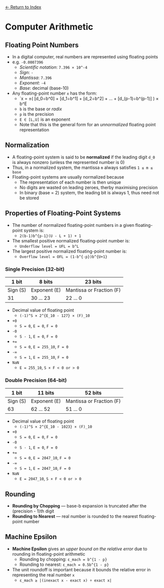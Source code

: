 [← Return to Index](https://github.com/cjmlgrto/fit3139-notes/)

# Computer Arithmetic

## Floating Point Numbers

* In a digital computer, real numbers are represented using floating points
* e.g. `-0.0007396`
	* _Scientific notation_: `7.396 × 10^-4`
	* _Sign_: `-`
	* _Mantissa_: `7.396`
	* _Exponent_: `-4`
	* _Base_: decimal (base-10)
* Any floating-point number `x` has the form:
	* `x = ±( [d_0÷b^0] + [d_1÷b^1] + [d_2÷b^2] + ... + [d_(p-1)÷b^(p-1)] ) × b^E
	* `b` is the base or _radix_
	* `p` is the precision
	* `E ∈ [L,U]` is an exponent
	* Note that this is the general form for an _unnormalized_ floating point representation

## Normalization

* A floating-point system is said to be **normalized** if the leading digit `d_0` is always nonzero (unless the represented number is 0)
* Thus, in a normalized system, the mantissa `m` always satisfies `1 ≤ m ≤ base`
* Floating-point systems are usually normalized because
	* The representation of each number is then unique
	* No digits are wasted on leading zeroes, therby maximising precision
	* In binary (base = 2) system, the leading bit is always 1, thus need not be stored

## Properties of Floating-Point Systems

* The number of normalized floating-point numbers in a given floating-point system is:
	* `2(b-1)b^{p-1}(U - L + 1) + 1`
* The smallest positive normalized floating-point number is:
	* `Underflow level = UFL = b^L`
* The largest positive normalized floating-point number is:
	* `Overflow level = OFL = (1-b^{-p})b^{U+1}`

### Single Precision (32-bit)

| 1 bit | 8 bits | 23 bits |
| --- | --- | --- |
| Sign (S) | Exponent (E) | Mantissa or Fraction (F) |
| 31 | 30 ... 23 | 22 ... 0 |

* Decimal value of floating point
	* `(-1)^S × 2^{E_10 - 127} × (F)_10`
* `+0`
	* `S = 0`, `E = 0`, `F = 0`
* `-0`
	* `S - 1`, `E = 0`, `F = 0`
* `+∞`
	* `S = 0`, `E = 255_10`, `F = 0`
* `-∞`
	* `S = 1`, `E = 255_10`, `F = 0`
* `NaN`
	* `E = 255_10`, `S × F < 0 or > 0`

### Double Precision (64-bit)

| 1 bit | 11 bits | 52 bits |
| --- | --- | --- |
| Sign (S) | Exponent (E) | Mantissa or Fraction (F) |
| 63 | 62 ... 52 | 51 ... 0 |

* Decimal value of floating point
	* `(-1)^S × 2^{E_10 - 1023} × (F)_10`
* `+0`
	* `S = 0`, `E = 0`, `F = 0`
* `-0`
	* `S - 1`, `E = 0`, `F = 0`
* `+∞`
	* `S = 0`, `E = 2047_10`, `F = 0`
* `-∞`
	* `S = 1`, `E = 2047_10`, `F = 0`
* `NaN`
	* `E = 2047_10`, `S × F < 0 or > 0`

## Rounding

* **Rounding by Chopping** — base-b expansion is truncated after the (precision - 1)th digit
* **Rounding to Nearest** — real number is rounded to the nearest floating-point number

## Machine Epsilon

* **Machine Epsilon** gives an _upper bound on the relative error_ due to rounding in floating-point arithmetic
	* Rounding by chopping: `ε_mach = b^{1 - p}`
	* Rounding to nearest: `ε_mach = 0.5b^{1 - p}`
* The unit roundoff is important because it bounds the relative error in representing the real number `x`
	* `ε_mach ≥ |(inexact x - exact x) ÷ exact x|`
